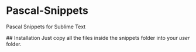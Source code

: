 # Pascal-Snippets
Pascal Snippets for Sublime Text

## Installation
Just copy all the files inside the snippets folder into your *user* folder.



